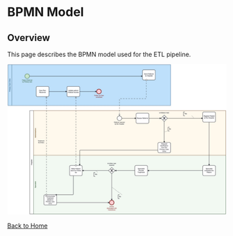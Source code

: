 # BPMN Model

## Overview
This page describes the BPMN model used for the ETL pipeline.

![BPMN Diagram](../diagrams/bpmn.png)

[Back to Home](index.md)
